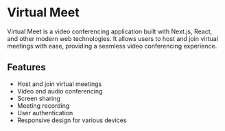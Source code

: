 # Virtual Meet

Virtual Meet is a video conferencing application built with Next.js, React, and other modern web technologies. It allows users to host and join virtual meetings with ease, providing a seamless video conferencing experience.

## Features

- Host and join virtual meetings
- Video and audio conferencing
- Screen sharing
- Meeting recording
- User authentication
- Responsive design for various devices